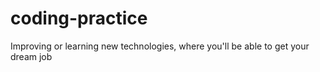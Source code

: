 # coding-practice
Improving or learning new technologies, where you'll be able to get your dream job
